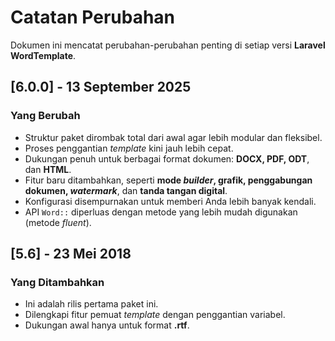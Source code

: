 # Catatan Perubahan

Dokumen ini mencatat perubahan-perubahan penting di setiap versi **Laravel WordTemplate**.

## [6.0.0] - 13 September 2025
### Yang Berubah
- Struktur paket dirombak total dari awal agar lebih modular dan fleksibel.
- Proses penggantian *template* kini jauh lebih cepat.
- Dukungan penuh untuk berbagai format dokumen: **DOCX, PDF, ODT**, dan **HTML**.
- Fitur baru ditambahkan, seperti **mode *builder*, grafik, penggabungan dokumen, *watermark***, dan **tanda tangan digital**.
- Konfigurasi disempurnakan untuk memberi Anda lebih banyak kendali.
- API `Word::` diperluas dengan metode yang lebih mudah digunakan (metode *fluent*).

## [5.6] - 23 Mei 2018
### Yang Ditambahkan
- Ini adalah rilis pertama paket ini.
- Dilengkapi fitur pemuat *template* dengan penggantian variabel.
- Dukungan awal hanya untuk format **.rtf**.